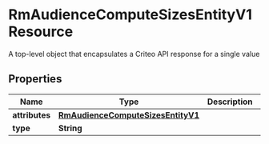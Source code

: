 

# RmAudienceComputeSizesEntityV1Resource

A top-level object that encapsulates a Criteo API response for a single value

## Properties

| Name | Type | Description | Notes |
|------------ | ------------- | ------------- | -------------|
|**attributes** | [**RmAudienceComputeSizesEntityV1**](RmAudienceComputeSizesEntityV1.md) |  |  [optional] |
|**type** | **String** |  |  [optional] |



